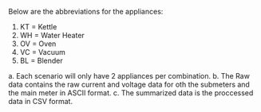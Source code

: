 Below are the abbreviations for the appliances:

1. KT = Kettle
2. WH = Water Heater
3. OV = Oven
4. VC = Vacuum
5. BL = Blender


a. Each scenario will only have 2 appliances per combination. 
b. The Raw data contains the raw current and voltage data for  oth the submeters and the main meter in ASCII format. 
c. The summarized data is the proccessed data in CSV format.


